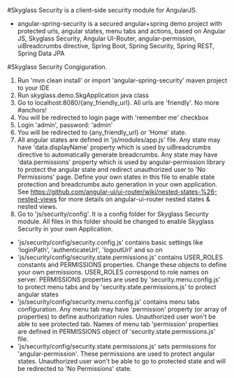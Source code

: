 #Skyglass Security is a client-side security module for AngularJS.

* angular-spring-security is a secured angular+spring demo project with protected urls, angular states, menu tabs and actions, based on Angular JS, Skyglass Security, Angular UI-Router, angular-permission, uiBreadcrumbs directive, Spring Boot, Spring Security, Spring REST, Spring Data JPA

#Skyglass Security Congiguration.

1. Run 'mvn clean install' or import 'angular-spring-security' maven project to your IDE
2. Run skyglass.demo.SkgApplication java class
3. Go to localhost:8080/{any_friendly_url}. All urls are 'friendly'. No more #anchors!
4. You will be redirected to login page with 'remember me' checkbox
5. Login 'admin', password: 'admin'
6. You will be redirected to {any_friendly_url} or 'Home' state.
7. All angular states are defined in 'js/modules/app.js' file. Any state may have 'data.displayName' property which is used by uiBreadcrumbs directive to automatically generate breadcrumbs. Any state may have 'data.permissions' property which is used by angular-permission library to protect the angular state and redirect unauthorized user to 'No Permissions' page. Define your own states in this file to enable state protection and breadcrumbs auto generation in your own application. See https://github.com/angular-ui/ui-router/wiki/nested-states-%26-nested-views for more details on angular-ui-router nested states & nested views.
8. Go to 'js/security/config'. It is a config folder for Skyglass Security module. All files in this folder should be changed to enable Skyglass Security in your own Application.
- 'js/security/config/security.config.js' contains basic settings like 'loginPath', 'authenticateUrl', 'logoutUrl' and so on
- 'js/security/config/security.state.permissions.js' contains USER_ROLES constants and PERMISSIONS properties. Change these objects to define your own permissions. USER_ROLES correspond to role names on server. PERMISSIONS properties are used by 'security.menu.config.js' to protect menu tabs and by 'security.state.permissions.js' to protect angular states
- 'js/security/config/security.menu.config.js' contains menu tabs configuration. Any menu tab may have 'permission' property (or array of properties) to define authorization rules. Unauthorized user won't be able to see protected tab. Names of menu tab 'permission' properties are defined in PERMISSIONS object of 'security.state.permissions.js' file.
- 'js/security/config/security.state.permissions.js' sets permissions for 'angular-permission'. These permissions are used to protect angular states. Unauthorized user won't be able to go to protected state and will be redirected to 'No Permissions' state. 
